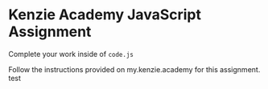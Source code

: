 # Kenzie Academy JavaScript Assignment

Complete your work inside of `code.js`

Follow the instructions provided on my.kenzie.academy for this assignment.
test 